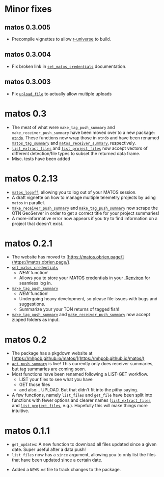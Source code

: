 # Minor fixes
## matos 0.3.005
  - Precompile vignettes to allow [r-universe](https://mhpob.r-universe.dev/matos) to build.

## matos 0.3.004
  - Fix broken link in [`set_matos_credentials`](https://matos.obrien.page/reference/set_matos_credentials.html) documentation.

## matos 0.3.003
  - Fix [`upload_file`](https://matos.obrien.page/reference/upload_file.html) to actually allow multiple uploads

# matos 0.3

  - The meat of what were `make_tag_push_summary` and `make_receiver_push_summary` have been moved over to a new package: [`otndo`](https://otndo.obrien.page). These functions now wrap those in `otndo` and have been renamed [`matos_tag_summary`](https://matos.obrien.page/reference/matos_tag_summary.html) and [`matos_receiver_summary`](https://matos.obrien.page/reference/matos_receiver_summary.html), respectively.
  - [`list_extract_files`](https://matos.obrien.page/reference/list_extract_files.html) and [`list_project_files`](https://matos.obrien.page/reference/list_project_files.html) now accept vectors of different detection/file types to subset the returned data frame.
  - Misc. tests have been added

# matos 0.2.13

  - [`matos_logoff`](https://matos.obrien.page/reference/matos_logoff.html), allowing you to log out of your MATOS session.
  - A draft vignette on how to manage multiple telemetry projects by using `matos` in parallel.
  - [`make_receiver_push_summary`](https://matos.obrien.page/reference/make_receiver_push_summary.html) and [`make_tag_push_summary`](https://matos.obrien.page/reference/make_tag_push_summary.html) now scrape the OTN GeoServer in order to get a correct title for your project summaries!
  - A more-informative error now appears if you try to find information on a project that doesn't exist.

# matos 0.2.1

  - The website has moved to [https://matos.obrien.page/](https://matos.obrien.page/).
  - [`set_matos_credentials`](https://matos.obrien.page/reference/set_matos_credentials.html) 
    - *NEW* function!
    - Allows you to store your MATOS credentials in your [.Renviron](https://rstats.wtf/r-startup.html#renviron) for seamless log in.
  - [`make_tag_push_summary`](https://matos.obrien.page/reference/make_tag_push_summary.html)
    - *NEW* function!
    - Undergoing heavy development, so please file issues with bugs and suggestions.
    - Summarize your your TON returns of tagged fish!
  - [`make_tag_push_summary`](https://matos.obrien.page/reference/make_tag_push_summary.html) and [`make_receiver_push_summary`](https://matos.obrien.page/reference/make_receiver_push_summary.html) now accept zipped folders as input.

# matos 0.2

  - The package has a pkgdown website at [https://mhpob.github.io/matos/](https://mhpob.github.io/matos/)
  - [`act_push_summary`](https://mhpob.github.io/matos/reference/act_push_summary.html) is live! This currently only does receiver summaries, but tag summaries are coming soon.
  - Most functions have been renamed following a LIST-GET workflow.
    - LIST your files to see what you have
    - GET those files
    - and also... UPLOAD. But that didn't fit into the pithy saying.
  - A few functions, namely `list_files` and `get_file` have been split into functions with fewer options and clearer names ([`list_extract_files`](https://matos.obrien.page/reference/list_extract_files.html) and [`list_project_files`](https://matos.obrien.page/reference/list_project_files.html), e.g.). Hopefully this will make things more intuitive.
  
# matos 0.1.1
  - `get_updates`: A new function to download all files updated since a given date. Super useful after a data push!
  - `list_files` now has a `since` argument, allowing you to only list the files that have been updated since a certain date.
* Added a `NEWS.md` file to track changes to the package.

